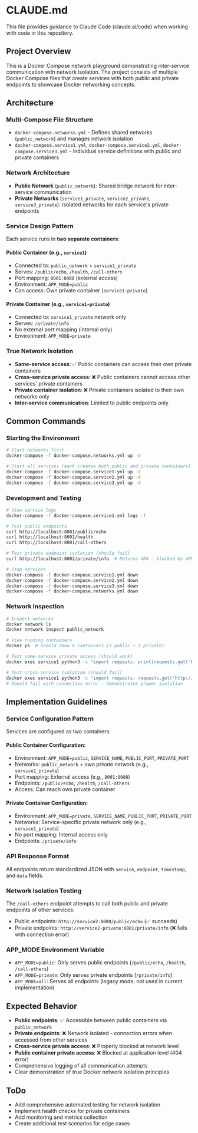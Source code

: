 # CLAUDE.md

This file provides guidance to Claude Code (claude.ai/code) when working with code in this repository.

## Project Overview

This is a Docker Compose network playground demonstrating inter-service communication with network isolation. The project consists of multiple Docker Compose files that create services with both public and private endpoints to showcase Docker networking concepts.

## Architecture

### Multi-Compose File Structure
- `docker-compose.networks.yml` - Defines shared networks (`public_network`) and manages network isolation
- `docker-compose.service1.yml`, `docker-compose.service2.yml`, `docker-compose.service3.yml` - Individual service definitions with public and private containers

### Network Architecture
- **Public Network** (`public_network`): Shared bridge network for inter-service communication
- **Private Networks** (`service1_private`, `service2_private`, `service3_private`): Isolated networks for each service's private endpoints

### Service Design Pattern
Each service runs in **two separate containers**:

#### Public Container (e.g., `service1`)
- Connected to: `public_network` + `service1_private`
- Serves: `/public/echo`, `/health`, `/call-others`
- Port mapping: `8001:8080` (external access)
- Environment: `APP_MODE=public`
- Can access: Own private container (`service1-private`)

#### Private Container (e.g., `service1-private`)
- Connected to: `service1_private` network only
- Serves: `/private/info`
- No external port mapping (internal only)
- Environment: `APP_MODE=private`

### True Network Isolation
- **Same-service access**: ✅ Public containers can access their own private containers
- **Cross-service private access**: ❌ Public containers cannot access other services' private containers  
- **Private container isolation**: ❌ Private containers isolated to their own networks only
- **Inter-service communication**: Limited to public endpoints only

## Common Commands

### Starting the Environment
```bash
# Start networks first
docker-compose -f docker-compose.networks.yml up -d

# Start all services (each creates both public and private containers)
docker-compose -f docker-compose.service1.yml up -d
docker-compose -f docker-compose.service2.yml up -d
docker-compose -f docker-compose.service3.yml up -d
```

### Development and Testing
```bash
# View service logs
docker-compose -f docker-compose.service1.yml logs -f

# Test public endpoints
curl http://localhost:8001/public/echo
curl http://localhost:8001/health
curl http://localhost:8001/call-others

# Test private endpoint isolation (should fail)
curl http://localhost:8002/private/info  # Returns 404 - blocked by APP_MODE=public

# Stop services
docker-compose -f docker-compose.service1.yml down
docker-compose -f docker-compose.service2.yml down  
docker-compose -f docker-compose.service3.yml down
docker-compose -f docker-compose.networks.yml down
```

### Network Inspection
```bash
# Inspect networks
docker network ls
docker network inspect public_network

# View running containers
docker ps  # Should show 6 containers (3 public + 3 private)

# Test same-service private access (should work)
docker exec service1 python3 -c "import requests; print(requests.get('http://service1-private:8081/private/info').json())"

# Test cross-service isolation (should fail)
docker exec service1 python3 -c "import requests; requests.get('http://service2-private:8081/private/info')"
# Should fail with connection error - demonstrates proper isolation
```

## Implementation Guidelines

### Service Configuration Pattern
Services are configured as two containers:

#### Public Container Configuration:
- Environment: `APP_MODE=public`, `SERVICE_NAME`, `PUBLIC_PORT`, `PRIVATE_PORT`
- Networks: `public_network` + own private network (e.g., `service1_private`)
- Port mapping: External access (e.g., `8001:8080`)
- Endpoints: `/public/echo`, `/health`, `/call-others`
- Access: Can reach own private container

#### Private Container Configuration:
- Environment: `APP_MODE=private`, `SERVICE_NAME`, `PUBLIC_PORT`, `PRIVATE_PORT`
- Networks: Service-specific private network only (e.g., `service1_private`)
- No port mapping: Internal access only
- Endpoints: `/private/info`

### API Response Format
All endpoints return standardized JSON with `service`, `endpoint`, `timestamp`, and `data` fields.

### Network Isolation Testing
The `/call-others` endpoint attempts to call both public and private endpoints of other services:
- Public endpoints: `http://service2:8080/public/echo` (✅ succeeds)
- Private endpoints: `http://service2-private:8081/private/info` (❌ fails with connection error)

### APP_MODE Environment Variable
- `APP_MODE=public`: Only serves public endpoints (`/public/echo`, `/health`, `/call-others`)
- `APP_MODE=private`: Only serves private endpoints (`/private/info`)
- `APP_MODE=all`: Serves all endpoints (legacy mode, not used in current implementation)

## Expected Behavior
- **Public endpoints**: ✅ Accessible between public containers via `public_network`
- **Private endpoints**: ❌ Network isolated - connection errors when accessed from other services
- **Cross-service private access**: ❌ Properly blocked at network level
- **Public container private access**: ❌ Blocked at application level (404 error)
- Comprehensive logging of all communication attempts
- Clear demonstration of true Docker network isolation principles

## ToDo
- Add comprehensive automated testing for network isolation
- Implement health checks for private containers
- Add monitoring and metrics collection
- Create additional test scenarios for edge cases
